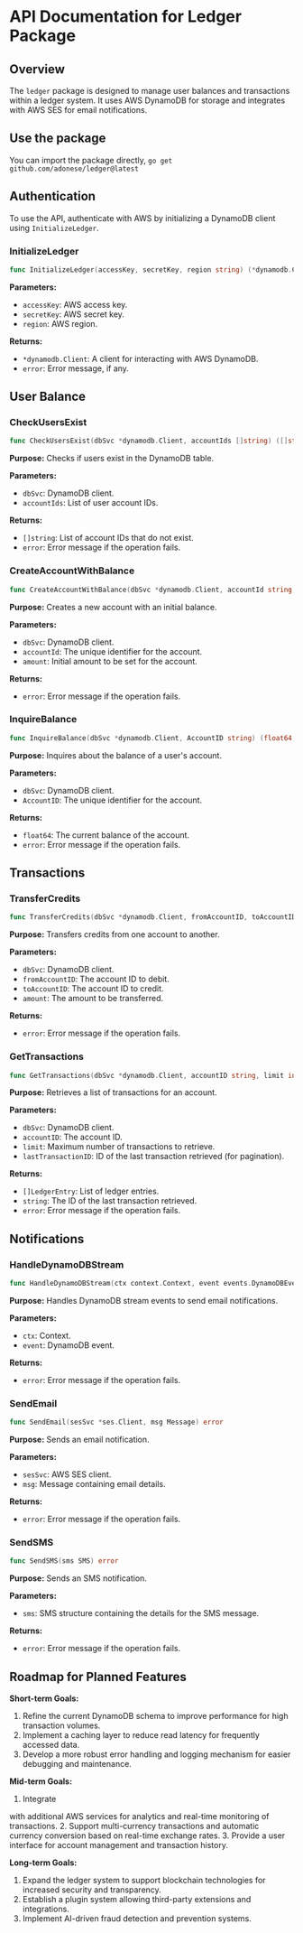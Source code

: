 # API Documentation for Ledger Package

## Overview

The `ledger` package is designed to manage user balances and transactions within a ledger system. It uses AWS DynamoDB for storage and integrates with AWS SES for email notifications.

## Use the package

You can import the package directly, `go get github.com/adonese/ledger@latest`

## Authentication

To use the API, authenticate with AWS by initializing a DynamoDB client using `InitializeLedger`.

### InitializeLedger

```go
func InitializeLedger(accessKey, secretKey, region string) (*dynamodb.Client, error)
```

**Parameters:**
- `accessKey`: AWS access key.
- `secretKey`: AWS secret key.
- `region`: AWS region.

**Returns:**
- `*dynamodb.Client`: A client for interacting with AWS DynamoDB.
- `error`: Error message, if any.

## User Balance

### CheckUsersExist

```go
func CheckUsersExist(dbSvc *dynamodb.Client, accountIds []string) ([]string, error)
```

**Purpose:** Checks if users exist in the DynamoDB table.

**Parameters:**
- `dbSvc`: DynamoDB client.
- `accountIds`: List of user account IDs.

**Returns:**
- `[]string`: List of account IDs that do not exist.
- `error`: Error message if the operation fails.

### CreateAccountWithBalance

```go
func CreateAccountWithBalance(dbSvc *dynamodb.Client, accountId string, amount float64) error
```

**Purpose:** Creates a new account with an initial balance.

**Parameters:**
- `dbSvc`: DynamoDB client.
- `accountId`: The unique identifier for the account.
- `amount`: Initial amount to be set for the account.

**Returns:**
- `error`: Error message if the operation fails.

### InquireBalance

```go
func InquireBalance(dbSvc *dynamodb.Client, AccountID string) (float64, error)
```

**Purpose:** Inquires about the balance of a user's account.

**Parameters:**
- `dbSvc`: DynamoDB client.
- `AccountID`: The unique identifier for the account.

**Returns:**
- `float64`: The current balance of the account.
- `error`: Error message if the operation fails.

## Transactions

### TransferCredits

```go
func TransferCredits(dbSvc *dynamodb.Client, fromAccountID, toAccountID string, amount float64) error
```

**Purpose:** Transfers credits from one account to another.

**Parameters:**
- `dbSvc`: DynamoDB client.
- `fromAccountID`: The account ID to debit.
- `toAccountID`: The account ID to credit.
- `amount`: The amount to be transferred.

**Returns:**
- `error`: Error message if the operation fails.

### GetTransactions

```go
func GetTransactions(dbSvc *dynamodb.Client, accountID string, limit int32, lastTransactionID string) ([]LedgerEntry, string, error)
```

**Purpose:** Retrieves a list of transactions for an account.

**Parameters:**
- `dbSvc`: DynamoDB client.
- `accountID`: The account ID.
- `limit`: Maximum number of transactions to retrieve.
- `lastTransactionID`: ID of the last transaction retrieved (for pagination).

**Returns:**
- `[]LedgerEntry`: List of ledger entries.
- `string`: The ID of the last transaction retrieved.
- `error`: Error message if the operation fails.

## Notifications

### HandleDynamoDBStream

```go
func HandleDynamoDBStream(ctx context.Context, event events.DynamoDBEvent) error
```

**Purpose:** Handles DynamoDB stream events to send email notifications.

**Parameters:**
- `ctx`: Context.
- `event`: DynamoDB event.

**Returns:**
- `error`: Error message if the operation fails.

### SendEmail

```go
func SendEmail(sesSvc *ses.Client, msg Message) error
```

**Purpose:** Sends an email notification.

**Parameters:**
- `sesSvc`: AWS SES client.
- `msg`: Message containing email details.

**Returns:**
- `error`: Error message if the operation fails.

### SendSMS

```go
func SendSMS(sms SMS) error
```

**Purpose:** Sends an SMS notification.

**Parameters:**
- `sms`: SMS structure containing the details for the SMS message.

**Returns:**
- `error`: Error message if the operation fails.

## Roadmap for Planned Features

**Short-term Goals:**
1. Refine the current DynamoDB schema to improve performance for high transaction volumes.
2. Implement a caching layer to reduce read latency for frequently accessed data.
3. Develop a more robust error handling and logging mechanism for easier debugging and maintenance.

**Mid-term Goals:**
1. Integrate

 with additional AWS services for analytics and real-time monitoring of transactions.
2. Support multi-currency transactions and automatic currency conversion based on real-time exchange rates.
3. Provide a user interface for account management and transaction history.

**Long-term Goals:**
1. Expand the ledger system to support blockchain technologies for increased security and transparency.
2. Establish a plugin system allowing third-party extensions and integrations.
3. Implement AI-driven fraud detection and prevention systems.


